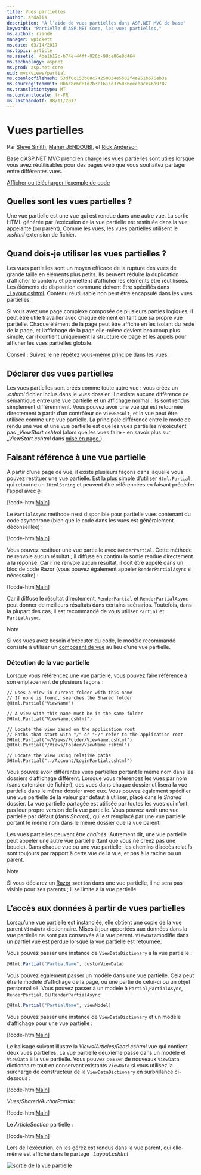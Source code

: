```yaml
---
title: Vues partielles
author: ardalis
description: "À l’aide de vues partielles dans ASP.NET MVC de base"
keywords: "Partielle d’ASP.NET Core, les vues partielles,"
ms.author: riande
manager: wpickett
ms.date: 03/14/2017
ms.topic: article
ms.assetid: 4be1b12c-b74e-44ff-826b-99ce86e8d464
ms.technology: aspnet
ms.prod: asp.net-core
uid: mvc/views/partial
ms.openlocfilehash: 53df0c153b68c74250034e5b02f4a951b676eb3a
ms.sourcegitcommit: 0b6c8e6d81d2b3c161cd375036eecbace46a9707
ms.translationtype: MT
ms.contentlocale: fr-FR
ms.lasthandoff: 08/11/2017
---
```

# <a name="partial-views"></a>Vues partielles

Par [Steve Smith](http://ardalis.com), [Maher JENDOUBI](https://twitter.com/maherjend), et [Rick Anderson](https://twitter.com/RickAndMSFT)

Base d’ASP.NET MVC prend en charge les vues partielles sont utiles lorsque vous avez réutilisables pour des pages web que vous souhaitez partager entre différentes vues.

[Afficher ou télécharger l’exemple de code](https://github.com/aspnet/Docs/tree/master/aspnetcore/mvc/views/partial/sample)

## <a name="what-are-partial-views"></a>Quelles sont les vues partielles ?

Une vue partielle est une vue qui est rendue dans une autre vue. La sortie HTML générée par l’exécution de la vue partielle est restituée dans la vue appelante (ou parent). Comme les vues, les vues partielles utilisent le *.cshtml* extension de fichier.

## <a name="when-should-i-use-partial-views"></a>Quand dois-je utiliser les vues partielles ?

Les vues partielles sont un moyen efficace de la rupture des vues de grande taille en éléments plus petits. Ils peuvent réduire la duplication d’afficher le contenu et permettent d’afficher les éléments être réutilisées. Les éléments de disposition commune doivent être spécifiés dans [_Layout.cshtml](layout.md). Contenu réutilisable non peut être encapsulé dans les vues partielles.

Si vous avez une page complexe composée de plusieurs parties logiques, il peut être utile travailler avec chaque élément en tant que sa propre vue partielle. Chaque élément de la page peut être affiché en les isolant du reste de la page, et l’affichage de la page elle-même devient beaucoup plus simple, car il contient uniquement la structure de page et les appels pour afficher les vues partielles globale.

Conseil : Suivez le [ne répétez vous-même principe](http://deviq.com/don-t-repeat-yourself/) dans les vues.

## <a name="declaring-partial-views"></a>Déclarer des vues partielles

Les vues partielles sont créés comme toute autre vue : vous créez un *.cshtml* fichier inclus dans le *vues* dossier. Il n’existe aucune différence de sémantique entre une vue partielle et un affichage normal : ils sont rendus simplement différemment. Vous pouvez avoir une vue qui est retournée directement à partir d’un contrôleur de `ViewResult`, et la vue peut être utilisée comme une vue partielle. La principale différence entre le mode de rendu une vue et une vue partielle est que les vues partielles n’exécutent pas *_ViewStart.cshtml* (alors que les vues faire - en savoir plus sur *_ViewStart.cshtml* dans [mise en page ](layout.md)).

## <a name="referencing-a-partial-view"></a>Faisant référence à une vue partielle

À partir d’une page de vue, il existe plusieurs façons dans laquelle vous pouvez restituer une vue partielle. Est la plus simple d’utiliser `Html.Partial`, qui retourne un `IHtmlString` et peuvent être référencées en faisant précéder l’appel avec `@`:

[!code-html[Main](partial/sample/src/PartialViewsSample/Views/Home/About.cshtml?range=9)]

Le `PartialAsync` méthode n’est disponible pour partielle vues contenant du code asynchrone (bien que le code dans les vues est généralement déconseillée) :

[!code-html[Main](partial/sample/src/PartialViewsSample/Views/Home/About.cshtml?range=8)]

Vous pouvez restituer une vue partielle avec `RenderPartial`. Cette méthode ne renvoie aucun résultat ; il diffuse en continu la sortie rendue directement à la réponse. Car il ne renvoie aucun résultat, il doit être appelé dans un bloc de code Razor (vous pouvez également appeler `RenderPartialAsync` si nécessaire) :

[!code-html[Main](partial/sample/src/PartialViewsSample/Views/Home/About.cshtml?range=10-12)]

Car il diffuse le résultat directement, `RenderPartial` et `RenderPartialAsync` peut donner de meilleurs résultats dans certains scénarios. Toutefois, dans la plupart des cas, il est recommandé de vous utiliser `Partial` et `PartialAsync`.

> [!NOTE]
> Si vos vues avez besoin d’exécuter du code, le modèle recommandé consiste à utiliser un [composant de vue](view-components.md) au lieu d’une vue partielle.

### <a name="partial-view-discovery"></a>Détection de la vue partielle

Lorsque vous référencez une vue partielle, vous pouvez faire référence à son emplacement de plusieurs façons :

```text
// Uses a view in current folder with this name
// If none is found, searches the Shared folder
@Html.Partial("ViewName")

// A view with this name must be in the same folder
@Html.Partial("ViewName.cshtml")

// Locate the view based on the application root
// Paths that start with "/" or "~/" refer to the application root
@Html.Partial("~/Views/Folder/ViewName.cshtml")
@Html.Partial("/Views/Folder/ViewName.cshtml")

// Locate the view using relative paths
@Html.Partial("../Account/LoginPartial.cshtml")
```

Vous pouvez avoir différentes vues partielles portant le même nom dans les dossiers d’affichage différent. Lorsque vous référencez les vues par nom (sans extension de fichier), des vues dans chaque dossier utilisera la vue partielle dans le même dossier avec eux. Vous pouvez également spécifier une vue partielle de la valeur par défaut à utiliser, placé dans le *Shared* dossier. La vue partielle partagée est utilisée par toutes les vues qui n’ont pas leur propre version de la vue partielle. Vous pouvez avoir une vue partielle par défaut (dans *Shared*), qui est remplacé par une vue partielle portant le même nom dans le même dossier que la vue parent.

Les vues partielles peuvent être *chaînés*. Autrement dit, une vue partielle peut appeler une autre vue partielle (tant que vous ne créez pas une boucle). Dans chaque vue ou une vue partielle, les chemins d’accès relatifs sont toujours par rapport à cette vue de la vue, et pas à la racine ou un parent.

> [!NOTE]
> Si vous déclarez un [Razor](razor.md) `section` dans une vue partielle, il ne sera pas visible pour ses parents ; il se limite à la vue partielle.

## <a name="accessing-data-from-partial-views"></a>L’accès aux données à partir de vues partielles

Lorsqu’une vue partielle est instanciée, elle obtient une copie de la vue parent `ViewData` dictionnaire. Mises à jour apportées aux données dans la vue partielle ne sont pas conservés à la vue parent. `ViewData`modifié dans un partiel vue est perdue lorsque la vue partielle est retournée.

Vous pouvez passer une instance de `ViewDataDictionary` à la vue partielle :

```csharp
@Html.Partial("PartialName", customViewData)
   ```

Vous pouvez également passer un modèle dans une vue partielle. Cela peut être le modèle d’affichage de la page, ou une partie de celui-ci ou un objet personnalisé. Vous pouvez passer à un modèle à `Partial`,`PartialAsync`, `RenderPartial`, ou `RenderPartialAsync`:

```csharp
@Html.Partial("PartialName", viewModel)
   ```

Vous pouvez passer une instance de `ViewDataDictionary` et un modèle d’affichage pour une vue partielle :

[!code-html[Main](partial/sample/src/PartialViewsSample/Views/Articles/Read.cshtml?range=15-16)]

Le balisage suivant illustre la *Views/Articles/Read.cshtml* vue qui contient deux vues partielles. La vue partielle deuxième passe dans un modèle et `ViewData` à la vue partielle. Vous pouvez passer de nouveaux `ViewData` dictionnaire tout en conservant existants `ViewData` si vous utilisez la surcharge de constructeur de la `ViewDataDictionary` en surbrillance ci-dessous :

[!code-html[Main](partial/sample/src/PartialViewsSample/Views/Articles/Read.cshtml)]

*Vues/Shared/AuthorPartial*:

[!code-html[Main](partial/sample/src/PartialViewsSample/Views/Shared/AuthorPartial.cshtml)]

Le *ArticleSection* partielle :

[!code-html[Main](partial/sample/src/PartialViewsSample/Views/Articles/ArticleSection.cshtml)]

Lors de l’exécution, en les gérez est rendus dans la vue parent, qui elle-même est affiché dans le partagé *_Layout.cshtml*

![sortie de la vue partielle](partial/_static/output.png)
